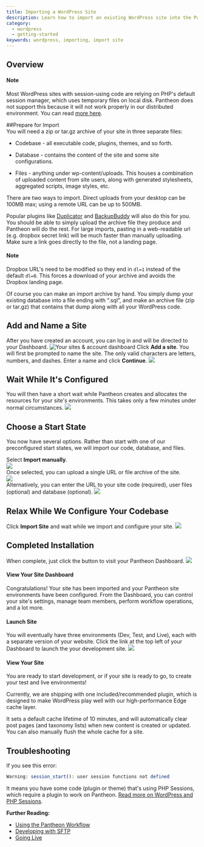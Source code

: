 ```yaml
---
title: Importing a WordPress Site
description: Learn how to import an existing WordPress site into the Pantheon Website Management Platform.
category:
  - wordpress
  - getting-started
keywords: wordpress, importing, import site
---
```

## Overview  
<div class="alert alert-info" role="alert">
<h4>Note</h4>
Most WordPress sites with session-using code are relying on PHP's default session manager, which uses temporary files on local disk. Pantheon does not support this because it will not work properly in our distributed environment. You can read <a href="/docs/articles/wordpress/wordpress-and-php-sessions#wordpress-and-php-sessions">more here</a>.</div>

##Prepare for Import  
You will need a zip or tar.gz archive of your site in three separate files:

* Codebase - all executable code, plugins, themes, and so forth.

* Database - contains the content of the site and some site configurations.

* Files - anything under wp-content/uploads. This houses a combination of uploaded content from site users, along with generated stylesheets, aggregated scripts, image styles, etc.

There are two ways to import. Direct uploads from your desktop can be 100MB max; using a remote URL can be up to 500MB.

Popular plugins like [Duplicator](http://wordpress.org/plugins/duplicator/) and [BackupBuddy](http://ithemes.com/codex/page/BackupBuddy) will also do this for you. You should be able to simply upload the archive file they produce and Pantheon will do the rest. For large imports, pasting in a web-readable url (e.g. dropbox secret link) will be much faster than manually uploading. Make sure a link goes directly to the file, not a landing page.

<div class="alert alert-info" role="alert">
<h4>Note</h4>
Dropbox URL's need to be modified so they end in <code>dl=1</code> instead of the default <code>dl=0</code>. This forces a download of your archive and avoids the Dropbox landing page.</div>  


Of course you can make an import archive by hand. You simply dump your existing database into a file ending with “.sql”, and make an archive file (zip or tar.gz) that contains that dump along with all your WordPress code.

## Add and Name a Site

After you have created an account, you can log in and will be directed to your Dashboard.
![Your sites & account dashboard](/source/docs/assets/images/create-site-dashboard.png)
Click **Add a site**. You will first be prompted to name the site. The only valid characters are letters, numbers, and dashes. Enter a name and click **Continue**.
![](/source/docs/assets/images/desk_images/247523.png)
## Wait While It's Configured

You will then have a short wait while Pantheon creates and allocates the resources for your site's environments. This takes only a few minutes under normal circumstances.
![](/source/docs/assets/images/desk_images/247524.png)
## Choose a Start State
You now have several options. Rather than start with one of our preconfigured start states, we will import our code, database, and files.

Select **Import manually**.<br />
![](/source/docs/assets/images/desk_images/247521.png)  
Once selected, you can upload a single URL or file archive of the site.  
![](/source/docs/assets/images/desk_images/259156.png)  
Alternatively, you can enter the URL to your site code (required), user files (optional) and database (optional).
![](/source/docs/assets/images/desk_images/247522.png)

## Relax While We Configure Your Codebase
Click **Import Site** and wait while we import and configure your site.
![](/source/docs/assets/images/desk_images/247524.png)
## Completed Installation
When complete, just click the button to visit your Pantheon Dashboard.
![](/source/docs/assets/images/desk_images/247525.png)
#### View Your Site Dashboard
Congratulations! Your site has been imported and your Pantheon site environments have been configured. From the Dashboard, you can control your site's settings, manage team members, perform workflow operations, and a lot more.
#### Launch Site
You will eventually have three environments (Dev, Test, and Live), each with a separate version of your website. Click the link at the top left of your Dashboard to launch the your development site.
![](/source/docs/assets/images/desk_images/247528.png)
#### View Your Site
You are ready to start development, or if your site is ready to go, to create your test and live environments!

Currently, we are shipping with one included/recommended plugin, which is designed to make WordPress play well with our high-performance Edge cache layer.

It sets a default cache lifetime of 10 minutes, and will automatically clear post pages (and taxonomy lists) when new content is created or updated. You can also manually flush the whole cache for a site.

## Troubleshooting
If you see this error:

```php
Warning: session_start(): user session functions not defined
```
It means you have some code (plugin or theme) that's using PHP Sessions, which require a plugin to work on Pantheon. [Read more on WordPress and PHP Sessions](/docs/articles/wordpress/wordpress-and-php-sessions/).

**Further Reading:**

- [Using the Pantheon Workflow](/docs/articles/sites/code/using-the-pantheon-workflow/)
- [Developing with SFTP](/docs/articles/sites/code/developing-directly-with-sftp-mode)
- [Going Live](/docs/articles/going-live)
